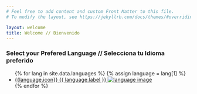 ```yaml
---
# Feel free to add content and custom Front Matter to this file.
# To modify the layout, see https://jekyllrb.com/docs/themes/#overriding-theme-defaults

layout: welcome
title: Welcome // Bienvenido
---
```


### Select your Prefered Language // Selecciona tu Idioma preferido

<div class="welcome">
  <ul>
    {% for lang in site.data.languages %}
    {% assign language = lang[1] %}
    <li>
      <a href="{{site.baseurl}}{{lang[0]}}">
        {{language.icon}} {{ language.label }}
        <img src="{{ language.image }}" alt="language image">  
      </a>
    </li>
    {% endfor %}
  </ul>
</div>
